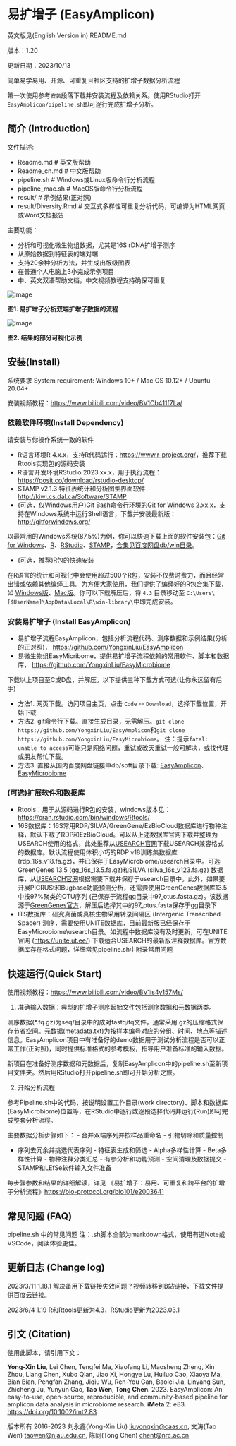 # 易扩增子 (EasyAmplicon)

英文版见(English Version in) README.md

版本：1.20

更新日期：2023/10/13

简单易学易用、开源、可重复且社区支持的扩增子数据分析流程

第一次使用参考`安装`段落下载并安装流程及依赖关系。使用RStudio打开`EasyAmplicon/pipeline.sh`即可逐行完成扩增子分析。

## 简介 (Introduction)

文件描述:

-   Readme.md \# 英文版帮助
-   Readme_cn.md \# 中文版帮助
-   pipeline.sh \# Windows或Linux版命令行分析流程
-   pipeline_mac.sh \# MacOS版命令行分析流程
-   result/ \# 示例结果(正对照)
-   result/Diversity.Rmd \# 交互式多样性可重复分析代码，可编译为HTML网页或Word文档报告

主要功能：

-   分析和可视化微生物组数据，尤其是16S rDNA扩增子测序
-   从原始数据到特征表的端对端
-   支持20余种分析方法，并生成出版级图表
-   在普通个人电脑上3小完成示例项目
-   中、英文双语帮助文档，中文视频教程支持确保可重复

![image](https://github.com/YongxinLiu/EasyAmplicon/blob/master/result/Figure1.jpg)

**图1. 易扩增子分析双端扩增子数据的流程**

![image](https://github.com/YongxinLiu/EasyAmplicon/blob/master/result/Figure2.jpg)

**图2. 结果的部分可视化示例**

## 安装(Install)

系统要求 System requirement: Windows 10+ / Mac OS 10.12+ / Ubuntu 20.04+

安装视频教程：https://www.bilibili.com/video/BV1Cb411f7La/

### 依赖软件环境(Install Dependency)

请安装与你操作系统一致的软件

-   R语言环境R 4.x.x，支持R代码运行：<https://www.r-project.org/>，推荐下载Rtools实现包的源码安装
-   R语言开发环境RStudio 2023.xx.x，用于执行流程：<https://posit.co/download/rstudio-desktop/>
-   STAMP v2.1.3 特征表统计和分析图型界面软件 <http://kiwi.cs.dal.ca/Software/STAMP>
-   (可选，仅Windows用户)Git Bash命令行环境的Git for Windows
    2.xx.x，支持在Windows系统中运行Shell语言，下载并安装最新版：<http://gitforwindows.org/>

以最常用的Windows系统(87.5%)为例，你可以快速下载上面的软件安装包：[Git for Windows](https://gitforwindows.org/)、[R](https://mirrors.tuna.tsinghua.edu.cn/CRAN/bin/windows/base/)、[RStudio](https://posit.co/download/rstudio-desktop/)、[STAMP](https://github.com/dparks1134/STAMP/releases/download/v2.1.3/STAMP_2_1_3.exe)，[合集见百度网盘db/win目录](https://pan.baidu.com/s/1Ikd_47HHODOqC3Rcx6eJ6Q?pwd=0315)。

- (可选，推荐)R包的快速安装

在R语言的统计和可视化中会使用超过500个R包，安装不仅费时费力，而且经常出错或依赖其他编绎工具。为方便大家使用，我们提供了编绎好的R包合集下载，如 [Windows版](https://pan.baidu.com/s/1Ikd_47HHODOqC3Rcx6eJ6Q?pwd=0315)、[Mac版](https://pan.baidu.com/s/1Ikd_47HHODOqC3Rcx6eJ6Q?pwd=0315 )。你可以下载解压后，将 `4.3` 目录移动至 `C:\Users\[$UserName]\AppData\Local\R\win-library\`中即完成安装。

### 安装易扩增子 (Install EasyAmplicon)

-   易扩增子流程EasyAmplicon，包括分析流程代码、测序数据和示例结果(分析的正对照)， <https://github.com/YongxinLiu/EasyAmplicon>
-   易微生物组EasyMicribome，提供易扩增子流程依赖的常用软件、脚本和数据库，  <https://github.com/YongxinLiu/EasyMicrobiome>

下载以上项目至C或D盘，并解压。以下提供三种下载方式可选(让你永远留有后手)

- 方法1. 网页下载。访问项目主页，点击 `Code` -- `Download`，选择下载位置，开始下载
- 方法2. git命令行下载。直接生成目录，无需解压。`git clone https://github.com/YongxinLiu/EasyAmplicon`和`git clone https://github.com/YongxinLiu/EasyMicrobiome`。 注：提示`fatal: unable to access`可能只是网络问题，重试或改天重试一般可解决，或找代理或朋友帮忙下载。
- 方法3. 直接从国内百度网盘链接中db/soft目录下载: [EasyAmplicon](https://pan.baidu.com/s/1Ikd_47HHODOqC3Rcx6eJ6Q?pwd=0315 )、[EasyMicrobiome](https://pan.baidu.com/s/1Ikd_47HHODOqC3Rcx6eJ6Q?pwd=0315 )

### (可选)扩展软件和数据库

-   Rtools：用于从源码进行R包的安装，windows版本见：https://cran.rstudio.com/bin/windows/Rtools/
-   16S数据库：16S常用RDP/SILVA/GreenGene/EzBioCloud数据库进行物种注释，默认下载了RDP和EzBioCloud。可以从上述数据库官网下载并整理为USEARCH使用的格式，此处推荐从[USEARCH官网](http://www.drive5.com/sintax)下载USEARCH兼容格式的数据库。默认流程使用体积小巧的RDP
    v18训练集数据库
    (rdp_16s_v18.fa.gz)，并已保存于EasyMicrobiome/usearch目录中。可选GreenGenes
    13.5 (gg_16s_13.5.fa.gz)和SILVA (silva_16s_v123.fa.gz)
    数据库，从[USEARCH官网](http://www.drive5.com/sintax)根据需要下载并保存于usearch目录中。此外，如果要开展PICRUSt和Bugbase功能预测分析，还需要使用GreenGenes数据库13.5中按97%聚类的OTU序列
    (己保存于流程gg目录中97_otus.fasta.gz)。该数据源于[GreenGenes官方](ftp://greengenes.microbio.me/greengenes_release)，解压后选择其中的97_otus.fasta保存于gg目录下
-   ITS数据库：研究真菌或真核生物采用转录间隔区 (Intergenic Transcribed
    Spacer)
    测序，需要使用UNITE数据库，目前最新版已经保存于EasyMicrobiome\usearch目录。如流程中数据库没有及时更新，可在UNITE官网
    (<https://unite.ut.ee/>)
    下载适合USEARCH的最新版注释数据库。官方数据库存在格式问题，详细常见pipeline.sh中附录常用问题

## 快速运行(Quick Start)

使用视频教程：https://www.bilibili.com/video/BV1is4y157Ms/

1.  准确输入数据：典型的扩增子测序起始文件包括测序数据和元数据两类。

测序数据(\*.fq.gz)为seq/目录中的成对fastq/fq文件，通常采用.gz的压缩格式保存节省空间。元数据(metadata.txt)为按样本编号对应的分组、时间、地点等描述信息。EasyAmplicon项目中有准备好的demo数据用于测试分析流程是否可以正常工作(正对照)，同时提供标准格式的参考模板，指导用户准备标准的输入数据。

新项目在准备好测序数据和元数据后，复制EasyAmplicon中的pipeline.sh至新项目文件夹。然后用RStudio打开pipeline.sh即可开始分析之旅。

2.  开始分析流程

参考Pipeline.sh中的代码，按说明设置工作目录(work directory)、脚本和数据库(EasyMicrobiome)位置等，在RStudio中逐行或逐段选择代码并运行(Run)即可完成整套分析流程。

主要数据分析步骤如下： - 合并双端序列并按样品重命名 - 引物切除和质量控制
- 序列去冗余并挑选代表序列 - 特征表生成和筛选 - Alpha多样性计算 -
Beta多样性计算 - 物种注释分类汇总 - 有参分析和功能预测 -
空间清理及数据提交 - STAMP和LEfSe软件输入文件准备

每步骤参数和结果的详细解读，详见
《易扩增子：易用、可重复和跨平台的扩增子分析流程》<https://bio-protocol.org/bio101/e2003641>

## 常见问题 (FAQ)

pipeline.sh 中的常见问题
注：.sh脚本全部为markdown格式，使用有道Note或VSCode，阅读体验更佳。

## 更新日志 (Change log)

2023/3/11 1.18.1
解决备用下载链接失效问题？视频转移到B站链接，下载文件提供百度云链接。

2023/6/4 1.19
R和Rtools更新为4.3，RStudio更新为2023.03.1

## 引文 (Citation)

使用此脚本，请引用下文：

**Yong-Xin Liu**, Lei Chen, Tengfei Ma, Xiaofang Li, Maosheng Zheng, Xin Zhou, Liang Chen, Xubo Qian, Jiao Xi, Hongye Lu, Huiluo Cao, Xiaoya Ma, Bian Bian, Pengfan Zhang, Jiqiu Wu, Ren-You Gan, Baolei Jia, Linyang Sun, Zhicheng Ju, Yunyun Gao, **Tao Wen**, **Tong Chen**. 2023. EasyAmplicon: An easy-to-use, open-source, reproducible, and community-based pipeline for amplicon data analysis in microbiome research. **iMeta** 2: e83. https://doi.org/10.1002/imt2.83

版本所有 2016-2023 刘永鑫(Yong-Xin Liu) <liuyongxin@caas.cn>, 文涛(Tao Wen) <taowen@njau.edu.cn>, 陈同(Tong Chen) <chent@nrc.ac.cn>
